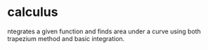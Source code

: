 # calculus
ntegrates a given function and finds area under a curve using both trapezium method and basic integration.
